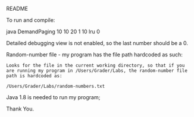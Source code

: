README

To run and compile: 

java DemandPaging 10 10 20 1 10 lru 0

Detailed debugging view is not enabled, so the last number should be a 0.

Random-number file -  my program has the file path hardcoded as such:

 	Looks for the file in the current working directory, so that if you are running my program in /Users/Grader/Labs, the random-number file path is hardcoded as:

	/Users/Grader/Labs/random-numbers.txt

Java 1.8 is needed to run my program;

Thank You.
